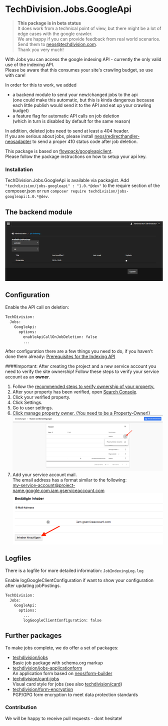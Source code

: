 # TechDivision.Jobs.GoogleApi

> __This package is in beta status__  
> It does work from a technical point of view, but there might be a lot of edge cases with the google crawler.  
> We are happy if you can provide feedback from real world scenarios.
> Send them to neos@techdivision.com.  
> Thank you very much!

With Jobs you can access the google indexing API - currently the only valid use of the indexing API.  
Please be aware that this consumes your site's crawling budget, so use with care!

In order for this to work, we added
* a backend module to send your new/changed jobs to the api  
(one could make this automatic, but this is kinda dangerous because each little publish would send it to the API and eat up your crawling budget)
* a feature flag for automatic API calls on job deletion  
(which in turn is disabled by default for the same reason)

In addition, deleted jobs need to send at least a 404 header.  
If you are serious about jobs, please install [neos/redirecthandler-neosadapter](https://github.com/neos/redirecthandler-neosadapter) 
to send a proper 410 status code after job deletion. 

This package is based on [flowpack/googleapiclient](https://github.com/Flowpack/Flowpack.GoogleApiClient).  
Please follow the package instructions on how to setup your api key.

### Installation

TechDivision.Jobs.GoogleApi is available via packagist. Add `"techdivision/jobs-googleapi" : "1.0.*@dev"` to the require section of the composer.json
or run `composer require techdivision/jobs-googleapi:1.0.*@dev`.  

## The backend module
![Backend module](./Documentation/Assets/backend_module.png)

## Configuration
Enable the API call on deletion:

```
TechDivision:
  Jobs:
    GoogleApi:
      options:
        enableApiCallOnJobDeletion: false
        ...
```

After configuration there are a few things you need to do, if you haven't done them already:
[Prerequisites for the Indexing API](https://developers.google.com/search/apis/indexing-api/v3/prereqs#verify-site)  

####Important: After creating the project and a new service account you need to verify the site ownership!
Follow these steps to verify your service account as an **owner**.  

1. Follow the [recommended steps to verify ownership of your property.](https://support.google.com/webmasters/answer/9008080)  
2. After your property has been verified, open [Search Console](https://www.google.com/webmasters/tools/home).  
3. Click your verified property.
4. Click Settings.
5. Go to user settings.
6. Click manage property owner. (You need to be a Property-Owner!)
![Google Search Console - User settings](Documentation/Assets/search_console_users.png)
7. Add your service account mail.  
The email address has a format similar to the following:  
my-service-account@project-name.google.com.iam.gserviceaccount.com
![Google Search Console - Add property owner](Documentation/Assets/search_console_add_owner.png)

## Logfiles
There is a logfile for more detailed information: `JobIndexingLog.log`

Enable logGoogleClientConfiguration if want to show your configuration after updating jobPostings.
```
TechDivision:
  Jobs:
    GoogleApi:
      options:
        ...
        logGoogleClientConfiguration: false
```

## Further packages
To make jobs complete, we do offer a set of packages:
* [techdivision/jobs](https://github.com/techdivision/jobs)  
Basic job package with schema.org markup
* [techdivision/jobs-applicationform](https://github.com/techdivision/jobs-applicationform)  
An application form based on [neos/form-builder](https://github.com/neos/formbuilder)
* [techdivision/card-jobs](https://github.com/techdivision/card-jobs)  
Visual card style for jobs (see also [techdivision/card](https://github.com/techdivision/card))
* [techdivision/form-encryption](https://github.com/techdivision/form-encryption)  
PGP/GPG form encryption to meet data protection standards 

### Contribution
We will be happy to receive pull requests - dont hesitate!
